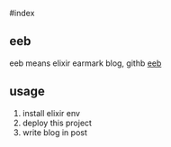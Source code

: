 #index

## eeb
eeb means elixir earmark blog, githb [eeb](https://github.com/aborn/eeb)

## usage
1. install elixir env
2. deploy this project
3. write blog in post
